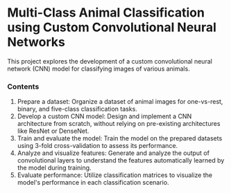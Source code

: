 # Multi-Class Animal Classification using Custom Convolutional Neural Networks
This project explores the development of a custom convolutional neural network (CNN) model for classifying images of various animals. 

### Contents
1. Prepare a dataset: Organize a dataset of animal images for one-vs-rest, binary, and five-class classification tasks.
2. Develop a custom CNN model: Design and implement a CNN architecture from scratch, without relying on pre-existing architectures like ResNet or DenseNet.
3. Train and evaluate the model: Train the model on the prepared datasets using 3-fold cross-validation to assess its performance.
4. Analyze and visualize features: Generate and analyze the output of convolutional layers to understand the features automatically learned by the model during training.
5. Evaluate performance: Utilize classification matrices to visualize the model's performance in each classification scenario.

